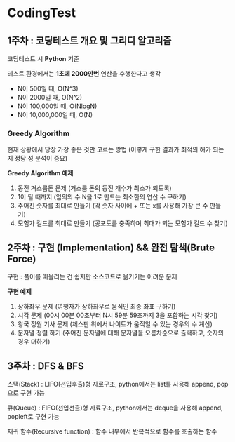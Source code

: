 # CodingTest

## 1주차 : 코딩테스트 개요 및 그리디 알고리즘 ##
코딩테스트 시 **Python** 기준

테스트 환경에서는 **1초에 2000만번** 연산을 수행한다고 생각
+ N이 500일 때, O(N^3)
+ N이 2000일 때, O(N^2)
+ N이 100,000일 때, O(NlogN)
+ N이 10,000,000일 때, O(N)

### Greedy Algorithm ###
현재 상황에서 당장 가장 좋은 것만 고르는 방법 (이렇게 구한 결과가 최적의 해가 되는지 정당 성 분석이 중요)

**Greedy Algorithm 예제**
1. 동전 거스름돈 문제 (거스름 돈의 동전 개수가 최소가 되도록)
2. 1이 될 때까지 (임의의 수 N을 1로 만드는 최소한의 연산 수 구하기)
3. 주어진 숫자를 최대로 만들기 (각 숫자 사이에 + 또는 x를 사용해 가장 큰 수 만들기)
4. 모험가 길드를 최대로 만들기 (공포도를 충족하며 최대가 되는 모험가 길드 수 찾기)

## 2주차 : 구현 (Implementation) && 완전 탐색(Brute Force) ##
구현 : 풀이를 떠올리는 건 쉽지만 소스코드로 옮기기는 어려운 문제 

**구현 예제**
1. 상하좌우 문제 (여행자가 상하좌우로 움직인 최종 좌표 구하기)
2. 시각 문제 (00시 00분 00초부터 N시 59분 59초까지 3을 포함하는 시각 찾기)
3. 왕국 정원 기사 문제 (체스판 위에서 나이트가 움직일 수 있는 경우의 수 계산)
4. 문자열 정렬 하기 (주어진 문자열에 대해 문자열을 오름차순으로 출력하고, 숫자의 경우 더하기)

## 3주차 : DFS & BFS ##
스택(Stack) : LIFO(선입후출)형 자료구조, python에서는 list를 사용해 append, pop으로 구현 가능

큐(Queue) : FIFO(선입선출)형 자료구조, python에서는 deque을 사용해 append, popleft로 구현 가능

재귀 함수(Recursive function) : 함수 내부에서 반복적으로 함수를 호출하는 함수
